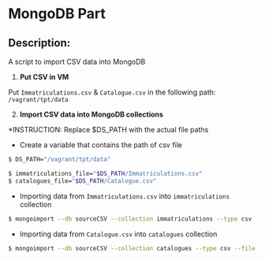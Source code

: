 # MongoDB Part

## Description:

A script to import CSV data into MongoDB

1. **Put CSV in VM**

Put `Immatriculations.csv` & `Catalogue.csv` in the following path: `/vagrant/tpt/data`

2. **Import CSV data into MongoDB collections**

\*INSTRUCTION: Replace $DS_PATH with the actual file paths

- Create a variable that contains the path of csv file

```bash
$ DS_PATH="/vagrant/tpt/data"

$ immatriculations_file="$DS_PATH/Immatriculations.csv"
$ catalogues_file="$DS_PATH/Catalogue.csv"
```

- Importing data from `Immatriculations.csv` into `immatriculations` collection

```bash
$ mongoimport --db sourceCSV --collection immatriculations --type csv --file $immatriculations_file --headerline;
```

- Importing data from `Catalogue.csv` into `catalogues` collection

```bash
$ mongoimport --db sourceCSV --collection catalogues --type csv --file $catalogues_file --headerline;
```
